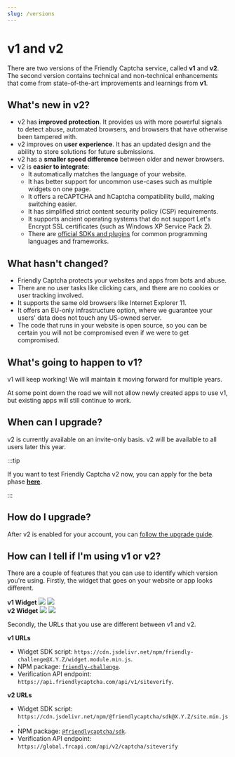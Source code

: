 ```yaml
---
slug: /versions
---
```


# v1 and v2

There are two versions of the Friendly Captcha service, called **v1** and **v2**. The second version contains technical and non-technical enhancements that come from state-of-the-art improvements and learnings from **v1**.

## What's new in v2?

* v2 has **improved protection**. It provides us with more powerful signals to detect abuse, automated browsers, and browsers that have otherwise been tampered with.
* v2 improves on **user experience**. It has an updated design and the ability to store solutions for future submissions.
* v2 has a **smaller speed difference** between older and newer browsers.
* v2 is **easier to integrate**:
  * It automatically matches the language of your website.
  * It has better support for uncommon use-cases such as multiple widgets on one page.
  * It offers a reCAPTCHA and hCaptcha compatibility build, making switching easier.
  * It has simplified strict content security policy (CSP) requirements.
  * It supports ancient operating systems that do not support Let's Encrypt SSL certificates (such as Windows XP Service Pack 2).
  * There are [official SDKs and plugins](/integrations) for common programming languages and frameworks.

## What hasn't changed?

* Friendly Captcha protects your websites and apps from bots and abuse.
* There are no user tasks like clicking cars, and there are no cookies or user tracking involved.
* It supports the same old browsers like Internet Explorer 11.
* It offers an EU-only infrastructure option, where we guarantee your users' data does not touch any US-owned server.
* The code that runs in your website is open source, so you can be certain you will not be compromised even if we were to get compromised.

## What's going to happen to v1?

v1 will keep working! We will maintain it moving forward for multiple years.

At some point down the road we will not allow newly created apps to use v1, but existing apps will still continue to work.

## When can I upgrade?

v2 is currently available on an invite-only basis. v2 will be available to all users later this year.

:::tip

If you want to test Friendly Captcha v2 now, you can apply for the beta phase [**here**](https://tally.so/r/n0MGDA).

:::

## How do I upgrade?

After v2 is enabled for your account, you can [follow the upgrade guide](./guides/upgrading-from-v1).

## How can I tell if I'm using v1 or v2?

There are a couple of features that you can use to identify which version you're using. Firstly, the widget that goes on your website or app looks different.

<div style={{ display: 'flex' }}>
    <div style={{ textAlign: 'center' }}>
        <b>v1 Widget</b>
        <img src="/img/widget-v1-ready.png" style={{ width: '100%' }} />
        <img src="/img/widget-v1-completed.png" style={{ width: '100%' }} />
    </div>
    <div style={{ textAlign: 'center' }}>
        <b>v2 Widget</b>
        <img src="/img/widget-v2-ready.png" style={{ width: '100%' }} />
        <img src="/img/widget-v2-completed.png" style={{ width: '100%' }} />
    </div>
</div>

Secondly, the URLs that you use are different between v1 and v2.

**v1 URLs**

* Widget SDK script: `https://cdn.jsdelivr.net/npm/friendly-challenge@X.Y.Z/widget.module.min.js`.
* NPM package: [`friendly-challenge`](https://www.npmjs.com/package/friendly-challenge).
* Verification API endpoint: `https://api.friendlycaptcha.com/api/v1/siteverify`.

**v2 URLs**

* Widget SDK script: `https://cdn.jsdelivr.net/npm/@friendlycaptcha/sdk@X.Y.Z/site.min.js`.
* NPM package: [`@friendlycaptcha/sdk`](https://www.npmjs.com/package/@friendlycaptcha/sdk).
* Verification API endpoint: `https://global.frcapi.com/api/v2/captcha/siteverify`
